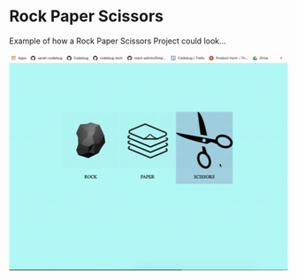 # Rock Paper Scissors
Example of how a Rock Paper Scissors Project could look...


![rock-paper-scissors](rock-paper-scissors.gif)
